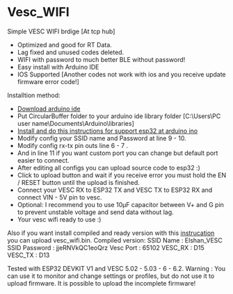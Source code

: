 # Vesc_WIFI
Simple VESC WIFI brdige [At tcp hub]
+ Optimized and good for RT Data.
+ Lag fixed and unused codes deleted.
+ WIFI with password to much better BLE without password!
+ Easy install with Arduino IDE
+ IOS Supported [Another codes not work with ios and you receive update firmware error code!]



Installtion method:
- [Download arduino ide](https://www.arduino.cc/en/software)
- Put CircularBuffer folder to your arduino ide library folder [C:\Users\PC user name\Documents\Arduino\libraries]
- [Install and do this instructions for support esp32 at arduino ino](https://randomnerdtutorials.com/installing-the-esp32-board-in-arduino-ide-windows-instructions/)
- Modify config your SSID name and Password at line 9 - 10.
- Modify config rx-tx pin outs line 6 - 7 .
- And in line 11 if you want custom port you can change but default port easier to connect.
- After editing all configs you can upload source code to esp32 :)
- Click to upload button and wait if you receive error you must hold the EN / RESET button until the upload is finished.
- Connect your VESC RX to ESP32 TX and VESC TX to ESP32 RX and connect VIN - 5V pin to vesc.
- Optional: I recommend you to use 10µF capacitor between V+ and G pin to prevent unstable voltage and send data without lag.
- Your vesc wifi ready to use :)

Also if you want install compiled and ready version with this [instrucation](https://www.aranacorp.com/en/generating-and-uploading-bin-files-for-esp32/) you can upload vesc_wifi.bin.
Compiled version:
SSID Name : Elshan_VESC
SSID Password : jjeRNVkQC1eoQrz
Vesc Port : 65102
VESC_RX : D15
VESC_TX : D13

Tested with ESP32 DEVKIT V1 and VESC 5.02 - 5.03 - 6 - 6.2.
Warning : You can use it to monitor and change settings or profiles, but do not use it to upload firmware.
It is possible to upload the incomplete firmware!
